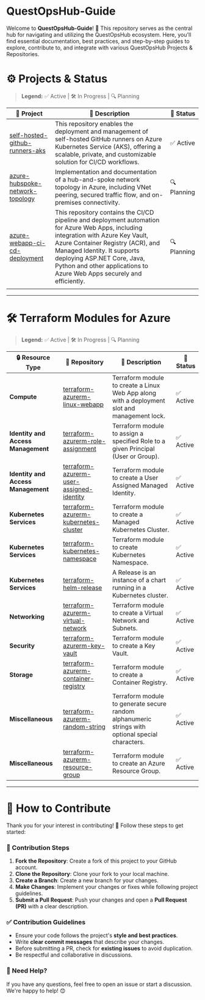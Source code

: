 # QuestOpsHub-Guide

Welcome to **QuestOpsHub-Guide**! 🚀 This repository serves as the central hub for navigating and utilizing the QuestOpsHub ecosystem. Here, you'll find essential documentation, best practices, and step-by-step guides to explore, contribute to, and integrate with various QuestOpsHub Projects & Repositories.

# ⚙️ Projects & Status

> **Legend:** ✅ Active | 🛠️ In Progress | 🔍 Planning

| 🔹 **Project**                                                                                    | 📜 **Description**                                                                                                                                                                                                                                                                                              | 🚀 **Status** |
| ------------------------------------------------------------------------------------------------- | --------------------------------------------------------------------------------------------------------------------------------------------------------------------------------------------------------------------------------------------------------------------------------------------------------------- | ------------- |
| [self-hosted-github-runners-aks](https://github.com/QuestOpsHub/self-hosted-github-runners-aks)   | This repository enables the deployment and management of self-hosted GitHub runners on Azure Kubernetes Service (AKS), offering a scalable, private, and customizable solution for CI/CD workflows.                                                                                                             | ✅ Active     |
| [azure-hubspoke-network-topology](https://github.com/QuestOpsHub/azure-hubspoke-network-topology) | Implementation and documentation of a hub-and-spoke network topology in Azure, including VNet peering, secured traffic flow, and on-premises connectivity.                                                                                                                                                      | 🔍 Planning   |
| [azure-webapp-ci-cd-deployment](https://github.com/QuestOpsHub/azure-webapp-ci-cd-deployment)     | This repository contains the CI/CD pipeline and deployment automation for Azure Web Apps, including integration with Azure Key Vault, Azure Container Registry (ACR), and Managed Identity. It supports deploying ASP.NET Core, Java, Python and other applications to Azure Web Apps securely and efficiently. | 🔍 Planning   |
|                                                                                                   |                                                                                                                                                                                                                                                                                                                 |               |

--- 
# 🛠️ Terraform Modules for Azure

> **Legend:** ✅ Active | 🛠️ In Progress | 🔍 Planning

| 🔒 **Resource Type**               | 🔹 **Repository**                                                                                                   | 📜 **Description**                                                                                | 🚀 **Status** |
| ---------------------------------- | ------------------------------------------------------------------------------------------------------------------- | ------------------------------------------------------------------------------------------------- | ------------- |
| **Compute**                        | [terraform-azurerm-linux-webapp](https://github.com/QuestOpsHub/terraform-azurerm-linux-webapp)                     | Terraform module to create a Linux Web App along with a deployment slot and management lock.      | ✅ Active     |
| **Identity and Access Management** | [terraform-azurerm-role-assignment](https://github.com/QuestOpsHub/terraform-azurerm-role-assignment)               | Terraform module to assign a specified Role to a given Principal (User or Group).                 | ✅ Active     |
| **Identity and Access Management** | [terraform-azurerm-user-assigned-identity](https://github.com/QuestOpsHub/terraform-azurerm-user-assigned-identity) | Terraform module to create a User Assigned Managed Identity.                                      | ✅ Active     |
| **Kubernetes Services**            | [terraform-azurerm-kubernetes-cluster](https://github.com/QuestOpsHub/terraform-azurerm-kubernetes-cluster)         | Terraform module to create a Managed Kubernetes Cluster.                                          | ✅ Active     |
| **Kubernetes Services**            | [terraform-kubernetes-namespace](https://github.com/QuestOpsHub/terraform-kubernetes-namespace)                     | Terraform module to create Kubernetes Namespace.                                                  | ✅ Active     |
| **Kubernetes Services**            | [terraform-helm-release](https://github.com/QuestOpsHub/terraform-helm-release)                                     | A Release is an instance of a chart running in a Kubernetes cluster.                              | ✅ Active     |
| **Networking**                     | [terraform-azurerm-virtual-network](https://github.com/QuestOpsHub/terraform-azurerm-virtual-network)               | Terraform module to create a Virtual Network and Subnets.                                         | ✅ Active     |
| **Security**                       | [terraform-azurerm-key-vault](https://github.com/QuestOpsHub/terraform-azurerm-key-vault)                           | Terraform module to create a Key Vault.                                                           | ✅ Active     |
| **Storage**                        | [terraform-azurerm-container-registry](https://github.com/QuestOpsHub/terraform-azurerm-container-registry)         | Terraform module to create a Container Registry.                                                  | ✅ Active     |
| **Miscellaneous**                  | [terraform-azurerm-random-string](https://github.com/QuestOpsHub/terraform-azurerm-random-string)                   | Terraform module to generate secure random alphanumeric strings with optional special characters. | ✅ Active     |
| **Miscellaneous**                  | [terraform-azurerm-resource-group](https://github.com/QuestOpsHub/terraform-azurerm-resource-group)                 | Terraform module to create an Azure Resource Group.                                               | ✅ Active     |


---
# 🤝 How to Contribute

Thank you for your interest in contributing! 🚀 Follow these steps to get started:

### 📝 Contribution Steps

1. **Fork the Repository**: Create a fork of this project to your GitHub account.
2. **Clone the Repository**: Clone your fork to your local machine.
3. **Create a Branch**: Create a new branch for your changes.
4. **Make Changes**: Implement your changes or fixes while following project guidelines.
5. **Submit a Pull Request**: Push your changes and open a **Pull Request (PR)** with a clear description.

### ✅ Contribution Guidelines

- Ensure your code follows the project's **style and best practices**.
- Write **clear commit messages** that describe your changes.
- Before submitting a PR, check for **existing issues** to avoid duplication.
- Be respectful and collaborative in discussions.

### 📢 Need Help?

If you have any questions, feel free to open an issue or start a discussion. We're happy to help! 😊